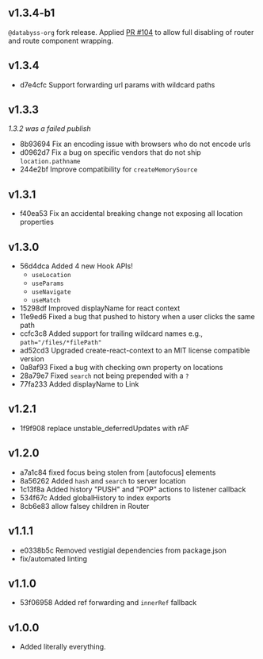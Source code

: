 ## v1.3.4-b1

`@databyss-org` fork release. Applied [PR #104](https://github.com/reach/router/pull/104/files) to allow full disabling of router and route component wrapping.

## v1.3.4

- d7e4cfc Support forwarding url params with wildcard paths

## v1.3.3

_1.3.2 was a failed publish_

- 8b93694 Fix an encoding issue with browsers who do not encode urls
- d0962d7 Fix a bug on specific vendors that do not ship `location.pathname`
- 244e2bf Improve compatibility for `createMemorySource`

## v1.3.1

- f40ea53 Fix an accidental breaking change not exposing all location properties

## v1.3.0

- 56d4dca Added 4 new Hook APIs!
  - `useLocation`
  - `useParams`
  - `useNavigate`
  - `useMatch`
- 15298df Improved displayName for react context
- 11e9ed6 Fixed a bug that pushed to history when a user clicks the same path
- ccfc3c8 Added support for trailing wildcard names e.g., `path="/files/*filePath"`
- ad52cd3 Upgraded create-react-context to an MIT license compatible version
- 0a8af93 Fixed a bug with checking own property on locations
- 28a79e7 Fixed `search` not being prepended with a `?`
- 77fa233 Added displayName to Link

## v1.2.1

- 1f9f908 replace unstable_deferredUpdates with rAF

## v1.2.0

- a7a1c84 fixed focus being stolen from [autofocus] elements
- 8a56262 Added `hash` and `search` to server location
- 1c13f8a Added history "PUSH" and "POP" actions to listener callback
- 534f67c Added globalHistory to index exports
- 8cb6e83 allow falsey children in Router

## v1.1.1

- e0338b5c Removed vestigial dependencies from package.json
- fix/automated linting

## v1.1.0

- 53f06958 Added ref forwarding and `innerRef` fallback

## v1.0.0

- Added literally everything.
